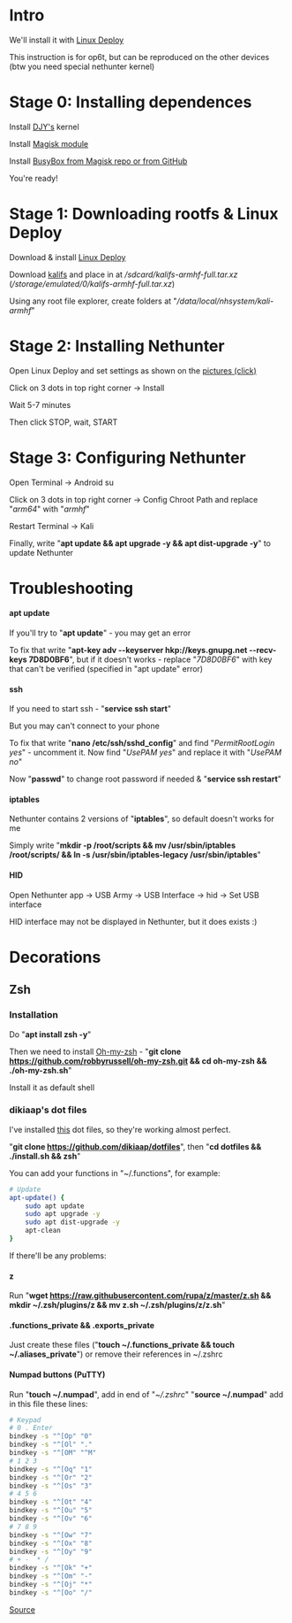 # Intro
We'll install it with [Linux Deploy](https://play.google.com/store/apps/details?id=ru.meefik.linuxdeploy)

This instruction is for op6t, but can be reproduced on the other devices (btw you need special nethunter kernel)

# Stage 0: Installing dependences
Install [DJY's](https://github.com/johanlike/DJY-Oneplus6-or-Oneplus6T-Nethunter-Andrax-Kernel) kernel

Install [Magisk module](https://drive.google.com/file/d/16PS3NMm4Rf8-InuktamXA8U69VskBYqA/view?usp=sharing)

Install [BusyBox from Magisk repo or from GitHub](https://github.com/Magisk-Modules-Repo/busybox-ndk)

You're ready!

# Stage 1: Downloading rootfs & Linux Deploy
Download & install [Linux Deploy](https://play.google.com/store/apps/details?id=ru.meefik.linuxdeploy)

Download [kalifs](https://build.nethunter.com/kalifs/kalifs-latest/kalifs-armhf-full.tar.xz) and place in at */sdcard/kalifs-armhf-full.tar.xz* (*/storage/emulated/0/kalifs-armhf-full.tar.xz*)

Using any root file explorer, create folders at "*/data/local/nhsystem/kali-armhf*"

# Stage 2: Installing Nethunter

Open Linux Deploy and set settings as shown on the [pictures (click)](https://imgur.com/a/6DxbfAQ)

Click on 3 dots in top right corner -> Install

Wait 5-7 minutes

Then click STOP, wait, START

# Stage 3: Configuring Nethunter

Open Terminal -> Android su

Click on 3 dots in top right corner -> Config Chroot Path and replace "*arm64*" with "*armhf*"

Restart Terminal -> Kali

Finally, write "**apt update && apt upgrade -y && apt dist-upgrade -y**" to update Nethunter

# Troubleshooting

#### apt update
If you'll try to "**apt update**" - you may get an error

To fix that write "**apt-key adv --keyserver hkp://keys.gnupg.net --recv-keys 7D8D0BF6**", but if it doesn't works - replace "*7D8D0BF6*" with key that can't be verified (specified in "apt update" error)

#### ssh
If you need to start ssh - "**service ssh start**"

But you may can't connect to your phone

To fix that write "**nano /etc/ssh/sshd_config**" and find "*PermitRootLogin yes*" - uncomment it. Now find "*UsePAM yes*" and replace it with "*UsePAM no*"

Now "**passwd**" to change root password if needed & "**service ssh restart**"

#### iptables
Nethunter contains 2 versions of "**iptables**", so default doesn't works for me

Simply write "**mkdir -p /root/scripts  && mv /usr/sbin/iptables /root/scripts/ && ln -s /usr/sbin/iptables-legacy /usr/sbin/iptables**"

#### HID
Open Nethunter app -> USB Army -> USB Interface -> hid -> Set USB interface

HID interface may not be displayed in Nethunter, but it does exists :)

# Decorations

## Zsh
### Installation
Do "**apt install zsh -y**"

Then we need to install [Oh-my-zsh](https://github.com/robbyrussell/oh-my-zsh) - "**git clone https://github.com/robbyrussell/oh-my-zsh.git && cd oh-my-zsh && ./oh-my-zsh.sh**"

Install it as default shell

### dikiaap's dot files
I've installed [this](https://github.com/dikiaap/dotfiles) dot files, so they're working almost perfect.

"**git clone https://github.com/dikiaap/dotfiles**", then "**cd dotfiles && ./install.sh && zsh**"

You can add your functions in "~/.functions", for example:
```sh
# Update
apt-update() {
    sudo apt update
    sudo apt upgrade -y
    sudo apt dist-upgrade -y
    apt-clean
}
```

If there'll be any problems:

#### z
Run "**wget https://raw.githubusercontent.com/rupa/z/master/z.sh && mkdir ~/.zsh/plugins/z && mv z.sh ~/.zsh/plugins/z/z.sh**"

#### .functions_private && .exports_private
Just create these files ("**touch ~/.functions_private && touch ~/.aliases_private**") or remove their references in ~/.zshrc

#### Numpad buttons (PuTTY)
Run "**touch ~/.numpad**", add in end of "*~/.zshrc*" "**source ~/.numpad**" add in this file these lines:
```sh
# Keypad
# 0 . Enter
bindkey -s "^[Op" "0"
bindkey -s "^[Ol" "."
bindkey -s "^[OM" "^M"
# 1 2 3
bindkey -s "^[Oq" "1"
bindkey -s "^[Or" "2"
bindkey -s "^[Os" "3"
# 4 5 6
bindkey -s "^[Ot" "4"
bindkey -s "^[Ou" "5"
bindkey -s "^[Ov" "6"
# 7 8 9
bindkey -s "^[Ow" "7"
bindkey -s "^[Ox" "8"
bindkey -s "^[Oy" "9"
# + -  * /
bindkey -s "^[Ok" "+"
bindkey -s "^[Om" "-"
bindkey -s "^[Oj" "*"
bindkey -s "^[Oo" "/"
```
[Source](https://superuser.com/questions/742171/zsh-z-shell-numpad-numlock-doesnt-work)
